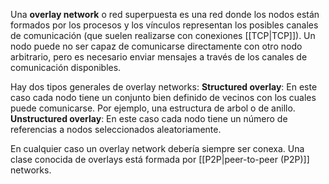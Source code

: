 Una **overlay network** o red superpuesta es una red donde los nodos están formados por los procesos y los vínculos representan los posibles canales de comunicación (que suelen realizarse con conexiones [[TCP|TCP]]). Un nodo puede no ser capaz de comunicarse directamente con otro nodo arbitrario, pero es necesario enviar mensajes a través de los canales de comunicación disponibles.

Hay dos tipos generales de overlay networks:
**Structured overlay**: En este caso cada nodo tiene un conjunto bien definido de vecinos con los cuales puede comunicarse. Por ejemplo, una estructura de arbol o de anillo.
**Unstructured overlay**: En este caso cada nodo tiene un número de referencias a nodos seleccionados aleatoriamente.

En cualquier caso un overlay network debería siempre ser conexa. Una clase conocida de overlays está formada por [[P2P|peer-to-peer (P2P)]] networks.